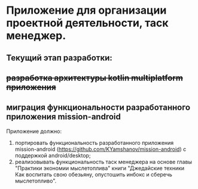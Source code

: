 # Приложение для организации проектной деятельности, таск менеджер. 

## Текущий этап разработки: 
## ~~разработка архитектуры kotlin multiplatform приложения~~
## миграция функциональности разработанного приложения mission-android

Приложение должно:
1) портировать функциональность разработанного приложения mission-android (https://github.com/KYamshanov/mission-android) с поддержкой android/desktop;
2) реализовывать функциональность таск менеджера на основе главы "Практики экономии мыслетоплива" книги "Джедайские техники Как воспитать свою обезьяну, опустошить инбокс и сберечь мыслетопливо".
